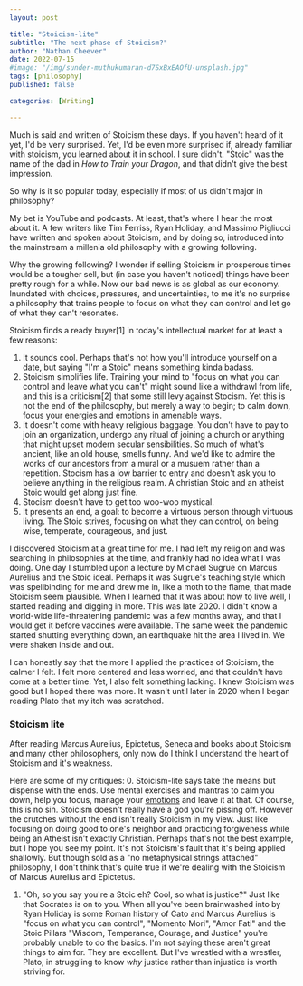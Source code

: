 ```yaml
---
layout: post

title: "Stoicism-lite"
subtitle: "The next phase of Stoicism?" 
author: "Nathan Cheever"
date: 2022-07-15
#image: "/img/sunder-muthukumaran-d7SxBxEAOfU-unsplash.jpg"
tags: [philosophy]
published: false

categories: [Writing]

---
```


Much is said and written of Stoicism these days. If you haven't heard of it yet, I'd be very surprised. Yet, I'd be even more surprised if, already familiar with stoicism, you learned about it in school. 
I sure didn't. "Stoic" was the name of the dad in _How to Train your Dragon_, and that didn't give the best impression. 

So why is it so popular today, especially if most of us didn't major in philosophy?

My bet is YouTube and podcasts. At least, that's where I hear the most about it. A few writers like Tim Ferriss, Ryan Holiday, and Massimo Pigliucci have written and spoken about Stoicism, and by doing so, introduced into the mainstream a millenia old philosophy with a growing following.

Why the growing following? I wonder if selling Stoicism in prosperous times would be a tougher sell, but (in case you haven't noticed) things have been pretty rough for a while. Now our bad news is as global as our economy. Inundated with choices, pressures, and uncertainties, to me it's no surprise a philosophy that trains people to focus on what they can control and let go of what they can't resonates.

Stoicism finds a ready buyer[1] in today's intellectual market for at least a few reasons:

1. It sounds cool. Perhaps that's not how you'll introduce yourself on a date, but saying "I'm a Stoic" means something kinda badass.
2. Stoicism simplifies life. Training your mind to "focus on what you can control and leave what you can't" might sound like a withdrawl from life, and this is a criticism[2] that some still levy against Stocism. Yet this is not the end of the philosophy, but merely a way to begin; to calm down, focus your energies and emotions in amenable ways.
3. It doesn't come with heavy religious baggage. You don't have to pay to join an organization, undergo any ritual of joining a church or anything that might upset modern secular sensibilities. So much of what's ancient, like an old house, smells funny. And we'd like to admire the works of our ancestors from a mural or a musuem rather than a repetition. Stocism has a low barrier to entry and doesn't ask you to believe anything in the religious realm. A christian Stoic and an atheist Stoic would get along just fine.
4. Stocism doesn't have to get too woo-woo mystical. 
5. It presents an end, a goal: to become a virtuous person through virtuous living. The Stoic strives, focusing on what they can control, on being wise, temperate, courageous, and just.

I discovered Stoicism at a great time for me.
I had left my religion and was searching in philosophies at the time, and frankly had no idea what I was doing.
 One day I stumbled upon a lecture by Michael Sugrue on Marcus Aurelius and the Stoic ideal. Perhaps it was Sugrue's teaching style which was spellbinding for me and drew me in, like a moth to the flame, that made Stoicism seem plausible. When I learned that it was about how to live well, I started reading and digging in more. This was late 2020.
 I didn't know a world-wide life-threatening pandemic was a few months away, and that I would get it before vaccines were available.
 The same week the pandemic started shutting everything down, an earthquake hit the area I lived in.
 We were shaken inside and out.

I can honestly say that the more I applied the practices of Stoicism, the calmer I felt. I felt more centered and less worried, and that couldn't have come at a better time. 
Yet, I also felt something lacking.
 I knew Stoicism was good but I hoped there was more.
 It wasn't until later in 2020 when I began reading Plato that my itch was scratched. 

### Stoicism lite
After reading Marcus Aurelius, Epictetus, Seneca and books about Stoicism and many other philosophers, only now do I think I understand the heart of Stoicism and it's weakness.

Here are some of my critiques:
0. Stoicism-lite says take the means but dispense with the ends. Use mental exercises and mantras to calm you down, help you focus, manage your [emotions](https://www.forbes.com/sites/kwamechristian/2022/06/20/stoicism-the-secret-to-managing-emotional-triggers/?sh=64dcb79f17bf) and leave it at that. Of course, this is no sin. Stoicism doesn't really have a god you're pissing off. However the crutches without the end isn't really Stoicism in my view. Just like focusing on doing good to one's neighbor and practicing forgiveness while being an Atheist isn't exactly Christian. Perhaps that's not the best example, but I hope you see my point. 
It's not Stoicism's fault that it's being applied shallowly. But though sold as a "no metaphysical strings attached" philosophy, I don't think that's quite true if we're dealing with the Stoicism of Marcus Aurelius and Epictetus. 
1. "Oh, so you say you're a Stoic eh? Cool, so what is justice?" Just like that Socrates is on to you. When all you've been brainwashed into by Ryan Holiday is some Roman history of Cato and Marcus Aurelius is "focus on what you can control", "Momento Mori", "Amor Fati" and the Stoic Pillars "Wisdom, Temperance, Courage, and Justice" you're probably unable to do the basics. 
I'm not saying these aren't great things to aim for. They are excellent. But I've wrestled with a wrestler, Plato, in struggling to know _why_ justice rather than injustice is worth striving for. 

